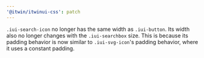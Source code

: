 ```yaml
---
'@itwin/itwinui-css': patch
---
```


`.iui-search-icon` no longer has the same width as `.iui-button`. Its width also no longer changes with the `.iui-searchbox` size. This is because its padding behavior is now similar to `.iui-svg-icon`'s padding behavior, where it uses a constant padding.
